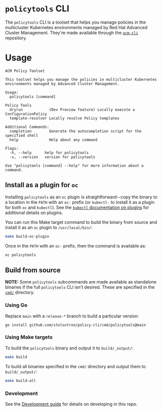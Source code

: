 # `policytools` CLI

The `policytools` CLI is a toolset that helps you manage policies in the multicluster Kubernetes
environments managed by Red Hat Advanced Cluster Management. They're made available through the
[`acm-cli`](https://github.com/stolostron/acm-cli) repository.

# Usage

<!--BEGINHELP-->

```
ACM Policy Toolset

This toolset helps you manage the policies in multicluster Kubernetes
environments managed by Advanced Cluster Management.

Usage:
  policytools [command]

Policy Tools
  dryrun            (Dev Preview feature) Locally execute a ConfigurationPolicy
  template-resolver Locally resolve Policy templates

Additional Commands:
  completion        Generate the autocompletion script for the specified shell
  help              Help about any command

Flags:
  -h, --help      help for policytools
  -v, --version   version for policytools

Use "policytools [command] --help" for more information about a command.
```

<!--ENDHELP-->

## Install as a plugin for `oc`

Installing `policytools` as an `oc` plugin is straightforward--copy the binary to a location in the
`PATH` with an `oc-` prefix (or `kubectl-` to install it as a plugin for both `oc` and `kubectl`).
See the
[`kubectl` documentation on plugins](https://kubernetes.io/docs/tasks/extend-kubectl/kubectl-plugins/)
for additional details on plugins.

You can run this Make target command to build the binary from source and install it as an `oc`
plugin to `/usr/local/bin/`:

```bash
make build-oc-plugin
```

Once in the `PATH` with an `oc-` prefix, then the command is available as:

```bash
oc policytools
```

## Build from source

**NOTE:** Some `policytools` subcommands are made available as standalone binaries if the full
`policytools` CLI isn't desired. These are specified in the [`cmd/`](./cmd/) directory.

### Using Go

Replace `main` with a `release-*` branch to build a particular version:

```
go install github.com/stolostron/policy-cli/cmd/policytools@main
```

### Using Make targets

To build the `policytools` binary and output it to `build/_output/`:

```bash
make build
```

To build all binaries specified in the `cmd/` directory and output them to `build/_output/`:

```bash
make build-all
```

### Development

See the [Development guide](docs/development.md) for details on developing in this repo.
